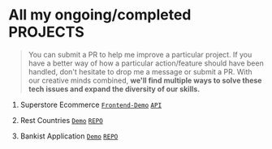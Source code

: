 <!-- @format -->

# All my ongoing/completed PROJECTS

> You can submit a PR to help me improve a particular project. If you have a better way of how a particular action/feature should have been handled, don't hesitate to drop me a message or submit a PR.
> With our creative minds combined,
> **we'll find multiple ways to solve these tech issues and expand the diversity of our skills.**

1. Superstore Ecommerce
   [`Frontend-Demo`](https://web.dev/building-split-text-animations/)
   [`API`](https://dashboard.heroku.com/apps/ecommerce1-backend)

2. Rest Countries
   [`Demo`](https://gideon-rest-countries.netlify.app)
   [`REPO`](https://github.com/ThriledLokki983/isafs2-frontend-project)

3. Bankist Application
   [`Demo`](https://gideon-bankist-app.netlify.app)
   [`REPO`](https://github.com/ThriledLokki983/bankist-app)
